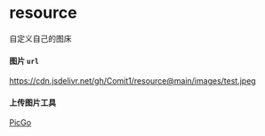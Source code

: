 # resource
自定义自己的图床

#### 图片 `url`
https://cdn.jsdelivr.net/gh/Comit1/resource@main/images/test.jpeg

#### 上传图片工具
[PicGo](https://github.com/Molunerfinn/PicGo)

